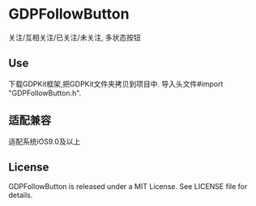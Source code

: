 # GDPFollowButton
关注/互相关注/已关注/未关注, 多状态按钮


## Use
下载GDPKit框架,把GDPKit文件夹拷贝到项目中.
导入头文件#import "GDPFollowButton.h".

## 适配兼容
适配系统iOS9.0及以上

## License

GDPFollowButton is released under a MIT License. See LICENSE file for details.

